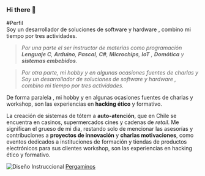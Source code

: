 ### Hi there 👋


#Perfil   
Soy un desarrollador de soluciones de software y hardware , combino mi tiempo por tres actividades.

  >*Por una parte el ser instructor de materias como programación **Lenguaje C**, **Arduino**, **Pascal**, **C#**, **Microchips**, **IoT** , **Domótica** y **sistemas embebidos**.*

 >*Por otra parte, mi hobby y en algunas ocasiones fuentes de charlas y Soy un desarrollador de soluciones de software y hardware , combino mi tiempo por tres actividades.*

 De forma paralela , mi hobby y en algunas ocasiones fuentes de charlas y workshop,  son las experiencias en **hacking ético** y formativo.

   La creación de sistemas de tótem a **auto-atención**, que en Chile se encuentra en casinos, supermercados cines y cadenas de _retail_. Me significan el grueso de mi dia, restando solo de mencionar las  asesorías y contribuciones a **proyectos de innovación** y **charlas motivaciones**, como eventos dedicados a instituciones de formación y tiendas de productos electrónicos para sus clientes
 workshop,  son las experiencias en hacking ético y formativo.

![Diseño Instruccional](https://drive.google.com/drive/folders/1Nla8_eYAxM96T-W4cR5ifOVbdbFjsllW)
[Pergaminos]("https://drive.google.com/drive/folders/1Nla8_eYAxM96T-W4cR5ifOVbdbFjsllW?usp=sharing")

